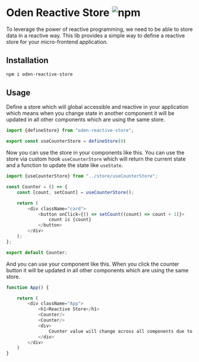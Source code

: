 # Oden Reactive Store ![npm](https://img.shields.io/npm/v/oden-reactive-store?style=flat-square)

To leverage the power of reactive programming, we need to be able to store data in a reactive way.
This lib provides a simple way to define a reactive store for your micro-frontend application.

## Installation

```bash
npm i oden-reactive-store
```

## Usage

Define a store which will global accessible and reactive in your application which means when you change state in
another
component it will be updated in all other components which are using the same store.

```javascript
import {defineStore} from "oden-reactive-store";

export const useCounterStore = defineStore(0)
```

Now you can use the store in your components like this.
You can use the store via custom hook `useCounterStore` which will return the current state and a function to update the
state like `useState`.

```javascript
import {useCounterStore} from "../store/useCounterStore";

const Counter = () => {
    const [count, setCount] = useCounterStore();

    return (
        <div className="card">
            <button onClick={() => setCount((count) => count + 1)}>
                count is {count}
            </button>
        </div>
    );
};

export default Counter;
```

And you can use your component like this.
When you click the counter button it will be updated in all other components which are using the same store.

```javascript
function App() {

    return (
        <div className="App">
            <h1>Reactive Store</h1>
            <Counter/>
            <Counter/>
            <div>
                Counter value will change across all components due to reactive store behavior
            </div>
        </div>
    )
}
```
